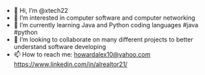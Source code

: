 - 👋 Hi, I’m @xtech22
- 👀 I’m interested in computer software and computer networking 
- 🌱 I’m currently learning Java and Python coding languages #java #python
- 💞️ I’m looking to collaborate on many different projects to better understand software developing
- 📫 How to reach me: howardalex10@yahoo.com https://www.linkedin.com/in/alrealtor21/

<!---
xtech22/xtech22 is a ✨ special ✨ repository because its `README.md` (this file) appears on your GitHub profile.
You can click the Preview link to take a look at your changes.
--->
